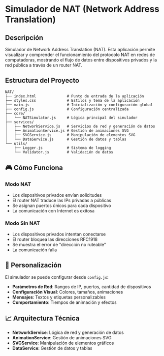 # Simulador de NAT (Network Address Translation)

## Descripción

Simulador de Network Address Translation (NAT). Esta aplicación permite visualizar y comprender el funcionamiento del protocolo NAT en redes de computadoras, mostrando el flujo de datos entre dispositivos privados y la red pública a través de un router NAT.


## Estructura del Proyecto

```
NAT/
├── index.html              # Punto de entrada de la aplicación
├── styles.css              # Estilos y tema de la aplicación
├── main.js                 # Inicialización y configuración global
├── config.js               # Configuración centralizada
├── core/
│   └── NATSimulator.js     # Lógica principal del simulador
├── services/
│   ├── NetworkService.js   # Servicios de red y generación de datos
│   ├── AnimationService.js # Gestión de animaciones SVG
│   ├── SVGService.js       # Manipulación de elementos SVG
│   └── DataService.js      # Gestión de datos y tablas
└── utils/
    ├── Logger.js           # Sistema de logging
    └── Validator.js        # Validación de datos
```


## 🎮 **Cómo Funciona**

### **Modo NAT**
- Los dispositivos privados envían solicitudes
- El router NAT traduce las IPs privadas a públicas
- Se asignan puertos únicos para cada dispositivo
- La comunicación con Internet es exitosa

### **Modo Sin NAT**
- Los dispositivos privados intentan conectarse
- El router bloquea las direcciones RFC1918
- Se muestra el error de "dirección no ruteable"
- La comunicación falla


## 🔧 **Personalización**

El simulador se puede configurar desde `config.js`:

- **Parámetros de Red**: Rangos de IP, puertos, cantidad de dispositivos
- **Configuración Visual**: Colores, tamaños, animaciones
- **Mensajes**: Textos y etiquetas personalizables
- **Comportamiento**: Tiempos de animación y efectos

## 📈 **Arquitectura Técnica**

- **NetworkService**: Lógica de red y generación de datos
- **AnimationService**: Gestión de animaciones SVG
- **SVGService**: Manipulación de elementos gráficos
- **DataService**: Gestión de datos y tablas
